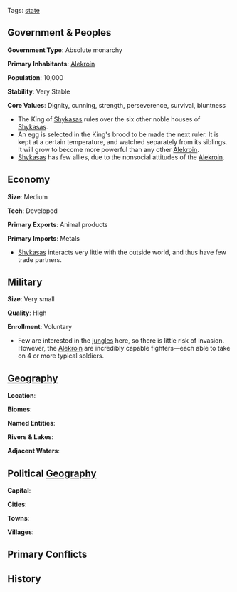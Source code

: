 Tags: [state](States)

## Government & Peoples

**Government Type**: Absolute monarchy

**Primary Inhabitants**: [Alekroin](Alekroin)

**Population**: 10,000

**Stability**: Very Stable

**Core Values**: Dignity, cunning, strength, perseverence, survival, bluntness

- The King of [Shykasas](Shykasas) rules over the six other noble houses of [Shykasas](Shykasas).
- An egg is selected in the King's brood to be made the next ruler. It is kept at a certain temperature, and watched separately from its siblings. It will grow to become more powerful than any other [Alekroin](Alekroin).
- [Shykasas](Shykasas) has few allies, due to the nonsocial attitudes of the [Alekroin](Alekroin).


## Economy

**Size**: Medium

**Tech**: Developed

**Primary Exports**: Animal products

**Primary Imports**: Metals

- [Shykasas](Shykasas) interacts very little with the outside world, and thus have few trade partners.


## Military

**Size**: Very small

**Quality**: High

**Enrollment**: Voluntary

- Few are interested in the [jungles](Jungles) here, so there is little risk of invasion. However, the [Alekroin](Alekroin) are incredibly capable fighters—each able to take on 4 or more typical soldiers. 


## [Geography](Geography)

**Location**: 

**Biomes**: 

**Named Entities**:

**Rivers & Lakes**: 

**Adjacent Waters**: 


## Political [Geography](Geography)

**Capital**: 

**Cities**: 

**Towns**: 

**Villages**: 


## Primary Conflicts


## History

